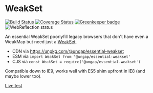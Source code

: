 # WeakSet

[![Build Status](https://travis-ci.com/ungap/essential-weakset.svg?branch=master)](https://travis-ci.com/ungap/essential-weakset) [![Coverage Status](https://coveralls.io/repos/github/ungap/essential-weakset/badge.svg?branch=master)](https://coveralls.io/github/ungap/essential-weakset?branch=master) [![Greenkeeper badge](https://badges.greenkeeper.io/ungap/essential-weakset.svg)](https://greenkeeper.io/) ![WebReflection status](https://offline.report/status/webreflection.svg)

An essential WeakSet poorlyfill legacy browsers that don't have even a WeakMap but need just a [WeakSet](https://developer.mozilla.org/en-US/docs/Web/JavaScript/Reference/Global_Objects/WeakSet).

  * CDN via https://unpkg.com/@ungap/essential-weakset
  * ESM via `import WeakSet from '@ungap/essential-weakset'`
  * CJS via `const WeakSet = require('@ungap/essential-weakset')`

Compatible down to IE9, works well with ES5 shim upfront in IE8 (and maybe lower too).

[Live test](https://ungap.github.io/essential-weakset/test/)
